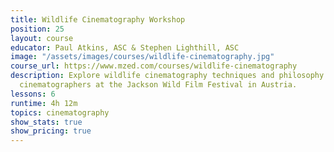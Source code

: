 ```yaml
---
title: Wildlife Cinematography Workshop
position: 25
layout: course
educator: Paul Atkins, ASC & Stephen Lighthill, ASC
image: "/assets/images/courses/wildlife-cinematography.jpg"
course_url: https://www.mzed.com/courses/wildlife-cinematography
description: Explore wildlife cinematography techniques and philosophy with acclaimed
  cinematographers at the Jackson Wild Film Festival in Austria.
lessons: 6
runtime: 4h 12m
topics: cinematography
show_stats: true
show_pricing: true
---
```


